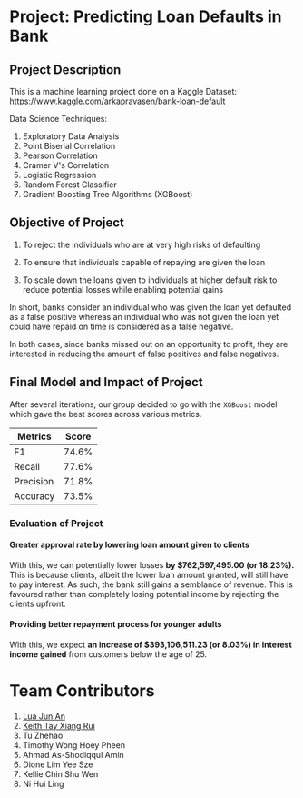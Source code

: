 # Project: Predicting Loan Defaults in Bank

## Project Description

This is a machine learning project done on a Kaggle Dataset: https://www.kaggle.com/arkapravasen/bank-loan-default

Data Science Techniques:
1. Exploratory Data Analysis
2. Point Biserial Correlation
3. Pearson Correlation
4. Cramer V's Correlation 
5. Logistic Regression
6. Random Forest Classifier
7. Gradient Boosting Tree Algorithms (XGBoost)

## Objective of Project

1)	To reject the individuals who are at very high risks of defaulting

2)	To ensure that individuals capable of repaying are given the loan

3)	To scale down the loans given to individuals at higher default risk to reduce potential losses while enabling potential gains

In short, banks consider an individual who was given the loan yet defaulted as a false positive whereas an individual who was not given the loan yet could have repaid on time is considered as a false negative. 

In both cases, since banks missed out on an opportunity to profit, they are interested in reducing the amount of false positives and false negatives.

## Final Model and Impact of Project

After several iterations, our group decided to go with the `XGBoost` model which gave the best scores across various metrics.

| **Metrics** | **Score** |
| ------------- | ------------- |
| F1 | 74.6%  |
| Recall | 77.6%  |
| Precision | 71.8%  |
| Accuracy | 73.5%  |

### Evaluation of Project

#### Greater approval rate by lowering loan amount given to clients

With this, we can potentially lower losses **by $762,597,495.00 (or 18.23%).** This is because clients, albeit the lower loan amount granted, will still have to pay interest. As such, the bank still gains a semblance of revenue. This is favoured rather than completely losing potential income by rejecting the clients upfront.


#### Providing better repayment process for younger adults

With this, we expect **an increase of $393,106,511.23 (or 8.03%) in interest income gained** from customers below the age of 25.

# Team Contributors

1. [Lua Jun An](https://github.com/luajunan)
2. [Keith Tay Xiang Rui](https://github.com/keith-tay)
3. Tu Zhehao
4. Timothy Wong Hoey Pheen
5. Ahmad As-Shodiqqul Amin
6. Dione Lim Yee Sze
7. Kellie Chin Shu Wen
8. Ni Hui Ling


